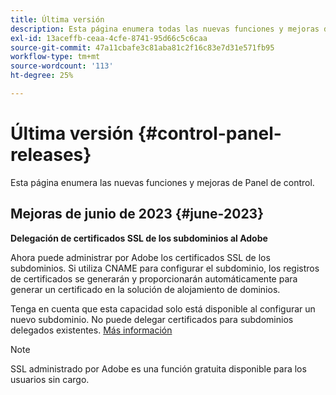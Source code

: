 ```yaml
---
title: Última versión
description: Esta página enumera todas las nuevas funciones y mejoras de Panel de control
exl-id: 13aceffb-ceaa-4cfe-8741-95d66c5c6caa
source-git-commit: 47a11cbafe3c81aba81c2f16c83e7d31e571fb95
workflow-type: tm+mt
source-wordcount: '113'
ht-degree: 25%

---
```


# Última versión {#control-panel-releases}

Esta página enumera las nuevas funciones y mejoras de Panel de control.

## Mejoras de junio de 2023 {#june-2023}

**Delegación de certificados SSL de los subdominios al Adobe**

Ahora puede administrar por Adobe los certificados SSL de los subdominios. Si utiliza CNAME para configurar el subdominio, los registros de certificados se generarán y proporcionarán automáticamente para generar un certificado en la solución de alojamiento de dominios.

Tenga en cuenta que esta capacidad solo está disponible al configurar un nuevo subdominio. No puede delegar certificados para subdominios delegados existentes. [Más información](../subdomains-certificates/using/setting-up-new-subdomain.md)

>[!NOTE]
>
>SSL administrado por Adobe es una función gratuita disponible para los usuarios sin cargo.
